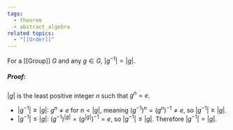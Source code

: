 ```yaml
---
tags:
  - theorem
  - abstract_algebra
related topics:
  - "[[Order]]"
---
```

For a [[Group]] $G$ and any $g\in G$, $|g^{-1}|=|g|$.
##### Proof:
$|g|$ is the least positive integer $n$ such that $g^n=e$. 
- $|g^{-1}|\geq |g|$:
	$g^n\neq e$ for $n<|g|$, meaning $(g^{-1})^n=(g^n)^{-1}\neq e$, so $|g^{-1}|\geq |g|$.
- $|g^{-1}|\leq |g|$:
	$(g^{-1})^|g|=(g^|g|)^{-1}=e$, so $|g^{-1}|\leq |g|$.
Therefore $|g^{-1}|= |g|$.